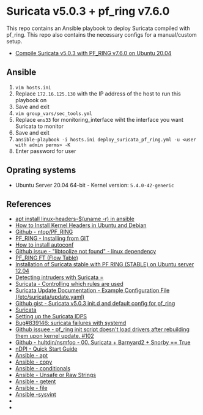 # Suricata v5.0.3 + pf_ring v7.6.0
This repo contains an Ansible playbook to deploy Suricata compiled with pf_ring. This repo also contains the necessary configs for a manual/custom setup.

* [Compile Suricata v5.0.3 with PF_RING v7.6.0 on Ubuntu 20.04](https://holdmybeersecurity.com/2020/08/22/compile-suricata-v5-0-3-with-pf_ring-v7-6-0-on-ubuntu-20-04)

## Ansible
1. `vim hosts.ini`
  1. Replace `172.16.125.130` with the IP address of the host to run this playbook on
  1. Save and exit
1. `vim group_vars/sec_tools.yml`
  1. Replace `ens33` for monitoring_interface wiht the interface you want Suricata to monitor
  1. Save and exit
1. `ansible-playbook -i hosts.ini deploy_suricata_pf_ring.yml -u <user with admin perms> -K`
  1. Enter password for user

## Oprating systems
* Ubuntu Server 20.04 64-bit - Kernel version: `5.4.0-42-generic`

## References
* [apt install linux-headers-$(uname -r) in ansible](https://www.reddit.com/r/ansible/comments/bzdd7q/apt_install_linuxheadersuname_r_in_ansible/)
* [How to Install Kernel Headers in Ubuntu and Debian](https://www.tecmint.com/install-kernel-headers-in-ubuntu-and-debian/)
* [Github - ntop/PF_RING](https://github.com/ntop/PF_RING)
* [PF_RING - Installing from GIT](https://www.ntop.org/guides/pf_ring/get_started/git_installation.html)
* [How to install autoconf](https://askubuntu.com/questions/290194/how-to-install-autoconf)
* [Github issue - "libtoolize not found" - linux dependency](https://github.com/beakerbrowser/beaker/issues/54)
* [PF_RING FT (Flow Table)](https://www.ntop.org/products/packet-capture/pf_ring/pf_ring-ft-flow-table/)
* [Installation of Suricata stable with PF RING (STABLE) on Ubuntu server 12.04](https://redmine.openinfosecfoundation.org/projects/suricata/wiki/Installation_of_Suricata_stable_with_PF_RING_(STABLE)_on_Ubuntu_server_1204)
* [Detecting intruders with Suricata = ](https://www.admin-magazine.com/Articles/Detecting-intruders-with-Suricata/(offset)/3)
* [Suricata - Controlling which rules are used](https://suricata.readthedocs.io/en/suricata-5.0.3/rule-management/suricata-update.html#controlling-which-rules-are-used)
* [Suricata Update Documentation - Example Configuration File (/etc/suricata/update.yaml)](https://readthedocs.org/projects/suricata-update/downloads/pdf/latest/)
* [Github gist - Suricata v5.0.3 init.d and default config for pf_ring](https://gist.github.com/CptOfEvilMinions/5a35409d6cc57e5bc503dca8fe3413a2)
* [Suricata](https://www.cnblogs.com/zlslch/p/7382190.html)
* [Setting up the Suricata IDPS](https://ev1z.be/2016/11/27/setting-up-the-suricata-idps/)
* [Bug#839146: suricata failures with systemd](https://groups.google.com/g/linux.debian.bugs.dist/c/03x0Gt3a_y4?pli=1)
* [Github issuee - pf_ring init script doesn't load drivers after rebuilding them upon kernel update. #102](https://github.com/ntop/PF_RING/issues/102)
* [Github - hultdin/nsmfoo - 00. Suricata + Barnyard2 + Snorby == True](https://github.com/hultdin/nsmfoo)
* [nDPI - Quick Start Guide](https://www.ntop.org/wp-content/uploads/2013/12/nDPI_QuickStartGuide.pdf)
* [Ansible - apt](https://docs.ansible.com/ansible/latest/modules/apt_module.html)
* [Ansible - copy](https://docs.ansible.com/ansible/latest/modules/copy_module.html)
* [Ansible - conditionals](https://docs.ansible.com/ansible/latest/user_guide/playbooks_conditionals.html)
* [Ansible - Unsafe or Raw Strings](https://docs.ansible.com/ansible/latest/user_guide/playbooks_advanced_syntax.html#unsafe-or-raw-strings)
* [Ansible - getent](https://docs.ansible.com/ansible/latest/modules/getent_module.html)
* [Ansible - file](https://docs.ansible.com/ansible/latest/modules/file_module.html)
* [Ansible -sysvint](https://docs.ansible.com/ansible/latest/modules/sysvinit_module.html)
* []()
* []()
